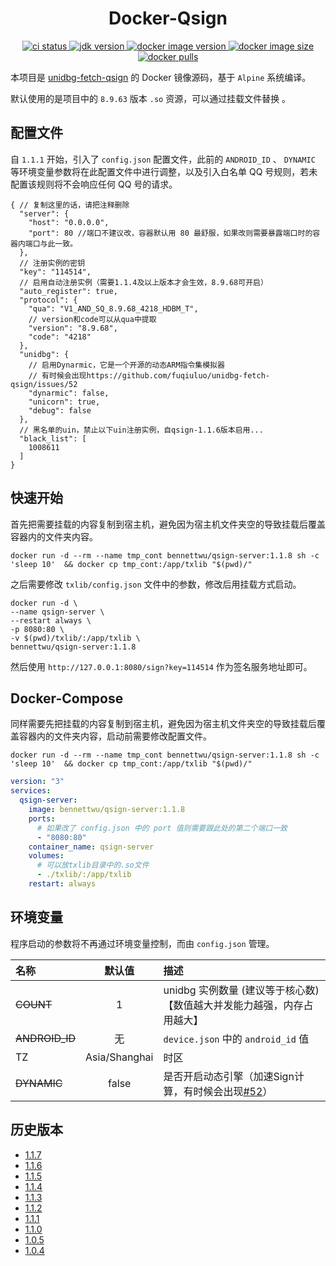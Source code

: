 <h1 align="center"> Docker-Qsign </h1>

<p align="center">
    <a href="https://github.com/BennettChina/docker-qsign/actions/workflows/ci.yml">
        <img src="https://github.com/BennettChina/docker-qsign/actions/workflows/ci.yml/badge.svg" alt="ci status"/>
    </a>
    <a href="https://github.com/adoptium/containers/tree/main/8/jre/alpine">
        <img src="https://img.shields.io/badge/openjdk-8-blue?logo=openjdk" alt="jdk version"/>
    </a>
    <a href="https://hub.docker.com/r/bennettwu/qsign-server">
        <img src="https://img.shields.io/docker/v/bennettwu/qsign-server?logo=docker" alt="docker image version"/>
    </a>
    <a href="https://hub.docker.com/r/bennettwu/qsign-server">
        <img src="https://img.shields.io/docker/image-size/bennettwu/qsign-server" alt="docker image size"/>
    </a>
    <a href="https://hub.docker.com/r/bennettwu/qsign-server">
        <img src="https://img.shields.io/docker/pulls/bennettwu/qsign-server" alt="docker pulls"/>
    </a>
</p>

本项目是 [unidbg-fetch-qsign](https://github.com/fuqiuluo/unidbg-fetch-qsign) 的 Docker 镜像源码，基于 `Alpine` 系统编译。

默认使用的是项目中的 `8.9.63` 版本 `.so` 资源，可以通过挂载文件替换 。

## 配置文件

自 `1.1.1` 开始，引入了 `config.json` 配置文件，此前的 `ANDROID_ID` 、 `DYNAMIC` 等环境变量参数将在此配置文件中进行调整，以及引入白名单
QQ 号规则，若未配置该规则将不会响应任何 QQ 号的请求。

```json5
{ // 复制这里的话，请把注释删除
  "server": {
    "host": "0.0.0.0",
    "port": 80 //端口不建议改，容器默认用 80 最舒服，如果改则需要暴露端口时的容器内端口与此一致。
  },
  // 注册实例的密钥
  "key": "114514",
  // 启用自动注册实例（需要1.1.4及以上版本才会生效，8.9.68可开启）
  "auto_register": true,
  "protocol": {
    "qua": "V1_AND_SQ_8.9.68_4218_HDBM_T",
    // version和code可以从qua中提取
    "version": "8.9.68", 
    "code": "4218"
  },
  "unidbg": {
    // 启用Dynarmic，它是一个开源的动态ARM指令集模拟器
    // 有时候会出现https://github.com/fuqiuluo/unidbg-fetch-qsign/issues/52
    "dynarmic": false,
    "unicorn": true,
    "debug": false
  },
  // 黑名单的uin，禁止以下uin注册实例，自qsign-1.1.6版本启用...
  "black_list": [
    1008611
  ]
}
```

## 快速开始

首先把需要挂载的内容复制到宿主机，避免因为宿主机文件夹空的导致挂载后覆盖容器内的文件夹内容。

```shell
docker run -d --rm --name tmp_cont bennettwu/qsign-server:1.1.8 sh -c 'sleep 10'  && docker cp tmp_cont:/app/txlib "$(pwd)/"
```

之后需要修改 `txlib/config.json` 文件中的参数，修改后用挂载方式启动。

```shell
docker run -d \
--name qsign-server \
--restart always \
-p 8080:80 \
-v $(pwd)/txlib/:/app/txlib \
bennettwu/qsign-server:1.1.8
```

然后使用 `http://127.0.0.1:8080/sign?key=114514` 作为签名服务地址即可。

## Docker-Compose

同样需要先把挂载的内容复制到宿主机，避免因为宿主机文件夹空的导致挂载后覆盖容器内的文件夹内容，启动前需要修改配置文件。

```shell
docker run -d --rm --name tmp_cont bennettwu/qsign-server:1.1.8 sh -c 'sleep 10'  && docker cp tmp_cont:/app/txlib "$(pwd)/"
```

```yaml
version: "3"
services:
  qsign-server:
    image: bennettwu/qsign-server:1.1.8
    ports:
      # 如果改了 config.json 中的 port 值则需要跟此处的第二个端口一致
      - "8080:80"
    container_name: qsign-server
    volumes:
      # 可以放txlib目录中的.so文件
      - ./txlib/:/app/txlib
    restart: always
```

## 环境变量

程序启动的参数将不再通过环境变量控制，而由 `config.json` 管理。

| 名称             |      默认值      | 描述                                                                                       |
|:---------------|:-------------:|:-----------------------------------------------------------------------------------------|
| ~~COUNT~~      |       1       | unidbg 实例数量 (建议等于核心数) 【数值越大并发能力越强，内存占用越大】                                                |
| ~~ANDROID_ID~~ |       无       | `device.json` 中的 `android_id` 值                                                          |
| TZ             | Asia/Shanghai | 时区                                                                                       |
| ~~DYNAMIC~~    |     false     | 是否开启动态引擎（加速Sign计算，有时候会出现[#52](https://github.com/fuqiuluo/unidbg-fetch-qsign/issues/52)） |

## 历史版本

- [1.1.7](https://github.com/BennettChina/docker-qsign/tree/v1.1.7)
- [1.1.6](https://github.com/BennettChina/docker-qsign/tree/v1.1.6)
- [1.1.5](https://github.com/BennettChina/docker-qsign/tree/v1.1.5)
- [1.1.4](https://github.com/BennettChina/docker-qsign/tree/v1.1.4)
- [1.1.3](https://github.com/BennettChina/docker-qsign/tree/v1.1.3)
- [1.1.2](https://github.com/BennettChina/docker-qsign/tree/v1.1.2)
- [1.1.1](https://github.com/BennettChina/docker-qsign/tree/v1.1.1)
- [1.1.0](https://github.com/BennettChina/docker-qsign/tree/v1.1.0)
- [1.0.5](https://github.com/BennettChina/docker-qsign/tree/v1.0.5)
- [1.0.4](https://github.com/BennettChina/docker-qsign/tree/v1.0.4)
